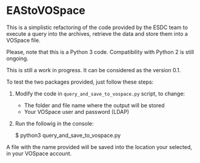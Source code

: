 # EAStoVOSpace

This is a simplistic refactoring of the code provided by the ESDC team to
execute a query into the archives, retrieve the data and store them into
a VOSpace file.

Please, note that this is a Python 3 code.  Compatibility with Python 2
is still ongoing.

This is still a work in progress.  It can be considered as the version 0.1.

To test the two packages provided, just follow these steps:

1. Modify the code in `query_and_save_to_vospace.py` script, to change:
   * The folder and file name where the output will be stored
   * Your VOSpace user and password (LDAP)

2. Run the followig in the console:

    $ python3 query_and_save_to_vospace.py

A file with the name provided will be saved into the location your selected,
in your VOSpace account.


